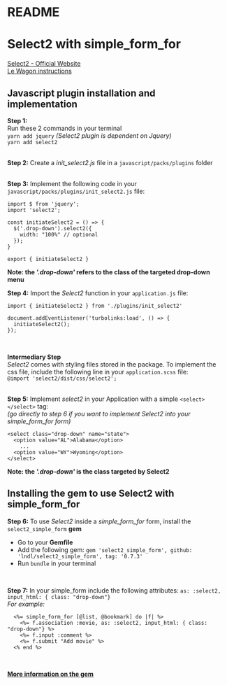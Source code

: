 # README

# Select2 with simple_form_for
[Select2 - Official Website](https://select2.org/)<br>
[Le Wagon instructions](https://kitt.lewagon.com/knowledge/tutorials/select2) <br>

## Javascript plugin installation and implementation

**Step 1:** <br>
Run these 2 commands in your terminal <br>
```yarn add jquery``` *(Select2 plugin is dependent on Jquery)*<br>
```yarn add select2```<br>
<br>

**Step 2:** Create a *init_select2.js* file in a ```javascript/packs/plugins``` folder <br>
<br>

**Step 3:** Implement the following code in your ```javascript/packs/plugins/init_select2.js``` file: <br>
```
import $ from 'jquery';
import 'select2';

const initiateSelect2 = () => {
  $('.drop-down').select2({
    width: "100%" // optional
  });
}

export { initiateSelect2 }
```
**Note: the _'.drop-down'_ refers to the class of the targeted drop-down menu**
<br>

**Step 4:** Import the *Select2* function in your ```application.js``` file: <br>
```
import { initiateSelect2 } from './plugins/init_select2'

document.addEventListener('turbolinks:load', () => {
  initiateSelect2();
});
```
<br>

**Intermediary Step** <br>
*Select2* comes with styling files stored in the package. To implement the css file, include the following line in your ``` application.scss ``` file: <br>
``` @import 'select2/dist/css/select2'; ```
<br><br>

**Step 5:**
Implement *select2* in your Application with a simple ```<select> </select>``` tag: <br>
*(go directly to step 6 if you want to implement Select2 into your simple_form_for form)*<br>
```
<select class="drop-down" name="state">
  <option value="AL">Alabama</option>
    ...
  <option value="WY">Wyoming</option>
</select>
```
**Note: the _'.drop-down'_ is the class targeted by Select2**
<br>
## Installing the gem to use Select2 with simple_form_for

**Step 6:**
To use *Select2* inside a *simple_form_for* form, install the ``` select2_simple_form ``` **gem** <br>
- Go to your **Gemfile**
- Add the following gem: ```gem 'select2_simple_form', github: 'lndl/select2_simple_form', tag: '0.7.3' ```
- Run ```bundle``` in your terminal
<br>

**Step 7:**
In your simple_form include the following attributes: ```as: :select2, input_html: { class: "drop-down"}``` <br>
*For example:* <br>
```
  <%= simple_form_for [@list, @bookmark] do |f| %>
    <%= f.association :movie, as: :select2, input_html: { class: "drop-down"} %>
    <%= f.input :comment %>
    <%= f.submit "Add movie" %>
  <% end %>
```
<br>

**[More information on the gem](https://github.com/lndl/select2_simple_form)**
